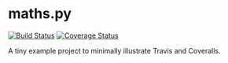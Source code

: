 # maths.py

[![Build Status](https://travis-ci.org/jni/maths.py.svg?branch=master)](https://travis-ci.org/jni/maths.py)
[![Coverage Status](https://img.shields.io/coveralls/jni/maths.py.svg)](https://coveralls.io/r/jni/maths.py?branch=master)

A tiny example project to minimally illustrate Travis and Coveralls.
